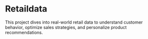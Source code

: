 # Retaildata
This project dives into real-world retail data to understand customer behavior, optimize sales strategies, and personalize product recommendations.
